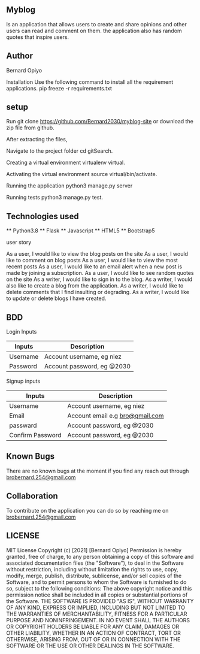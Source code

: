 ## Myblog
Is an application that allows users to create and share opinions and other users can read and comment on them. the application also has random quotes that inspire users.

## Author
Bernard Opiyo

Installation
Use the following command to install all the requirement applications. pip freeze -r requirements.txt

## setup
Run git clone https://github.com/Bernard2030/myblog-site or download the zip file from github.

After extracting the files,

Navigate to the project folder cd gitSearch.

Creating a virtual environment virtualenv virtual.

Activating the virtual environment source virtual/bin/activate.

Running the application python3 manage.py server

Running tests python3 manage.py test.

## Technologies used
** Python3.8 ** Flask ** Javascript ** HTML5 ** Bootstrap5

user story

As a user, I would like to view the blog posts on the site
As a user, I would like to comment on blog posts
As a user, I would like to view the most recent posts
As a user, I would like to an email alert when a new post is made by joining a subscription.
As a user, I would like to see random quotes on the site
As a writer, I would like to sign in to the blog.
As a writer, I would also like to create a blog from the application.
As a writer, I would like to delete comments that I find insulting or degrading.
As a writer, I would like to update or delete blogs I have created.
## BDD
Login Inputs

| Inputs | Description |
| ------------- | ------------- |
| Username  | Account username, eg niez |
| Password | Account password, eg @2030  |

	
	
	
Signup inputs

| Inputs  | Description |
| ------------- | ------------- |
| Username | Account username, eg niez  |
| Email | Account email e.g bro@gmail.com |
|passward|Account password, eg @2030|
|Confirm Password|Account password, eg @2030|

	
	
	
	
	
## Known Bugs
There are no known bugs at the moment if you find any reach out through brobernard.254@gmail.com

## Collaboration
To contribute on the application you can do so by reaching me on brobernard.254@gmail.com

## LICENSE
MIT License Copyright (c) [2021] [Bernard Opiyo] Permission is hereby granted, free of charge, to any person obtaining a copy of this software and associated documentation files (the "Software"), to deal in the Software without restriction, including without limitation the rights to use, copy, modify, merge, publish, distribute, sublicense, and/or sell copies of the Software, and to permit persons to whom the Software is furnished to do so, subject to the following conditions: The above copyright notice and this permission notice shall be included in all copies or substantial portions of the Software. THE SOFTWARE IS PROVIDED "AS IS", WITHOUT WARRANTY OF ANY KIND, EXPRESS OR IMPLIED, INCLUDING BUT NOT LIMITED TO THE WARRANTIES OF MERCHANTABILITY, FITNESS FOR A PARTICULAR PURPOSE AND NONINFRINGEMENT. IN NO EVENT SHALL THE AUTHORS OR COPYRIGHT HOLDERS BE LIABLE FOR ANY CLAIM, DAMAGES OR OTHER LIABILITY, WHETHER IN AN ACTION OF CONTRACT, TORT OR OTHERWISE, ARISING FROM, OUT OF OR IN CONNECTION WITH THE SOFTWARE OR THE USE OR OTHER DEALINGS IN THE SOFTWARE.